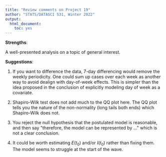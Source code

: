 ```yaml
---
title: "Review comments on Project 19"
author: "STATS/DATASCI 531, Winter 2022"
output:
  html_document:
    toc: yes
---
```


**Strengths**:

A well-presented analysis on a topic of general interest.

**Suggestions**:

1. If you want to difference the data, 7-day differencing would remove the weekly periodicity. One could sum up cases over each week as another way to avoid dealign with day-of-week effects. This is simpler than the idea proposed in the conclusion of explicitly modeling day of week as a covariate.

2. Shapiro-Wilk test does not add much to the QQ plot here. The QQ plot tells you the nature of the non-normality (long tails both ends) which Shapiro-Wilk does not.

3. You reject the null hypothesis that the postulated model is reasonable, and then say "therefore, the model can be represented by ..." which is not a clear conclusion.

4. It could be worth estimating $E(t_0)$ and/or $I(t_0)$ rather than fixing them. The model seems to struggle at the start of the wave.





